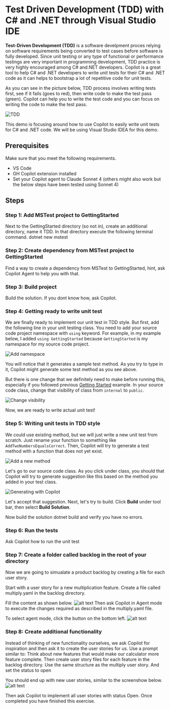 
# Test Driven Development (TDD) with C# and .NET through Visual Studio IDE

**Test-Driven Development (TDD)** is a software develpment proces relying on software requirements being converted to test cases before software is fully developed. Since unit testing or any type of functional or performance testings are very important in programming development, TDD practice is very highly encouraged among C# and.NET developers. Copilot is a great tool to help C# and .NET developers to write unit tests for their C# and .NET code as it can helps to bootstrap a lot of repetitive code for unit tests.

As you can see in the picture below, TDD process involves writing tests first, see if it fails (goes to red), then write code to make the test pass (green). Copilot can help you to write the test code and you can focus on writing the code to make the test pass.

![TDD](./images/tdd.jpg)

This demo is focusing around how to use Copilot to easily write unit tests for C# and .NET code. We will be using Visual Studio IDEA for this demo.

## Prerequisites

Make sure that you meet the following requirements.

- VS Code 
- GH Copilot extension installed
- Set your Copilot agent to Claude Sonnet 4 (others might also work but the below steps have been tested using Sonnet 4)

## Steps

### Step 1: Add MSTest project to GettingStarted
Next to the GettingStarted directory (so not in), create an additional directory, name it TDD. In that directory execute the following terminal command. dotnet new mstest

### Step 2: Create dependency from MSTest project to GettingStarted
Find a way to create a dependency from MSTest to GettingStarted, hint, ask Copilot Agent to help you with that.

### Step 3: Build project

Build the solution. If you dont know how, ask Copilot.

### Step 4: Getting ready to write unit test

We are finally ready to implement our unit test in TDD style. But first, add the following line in your unit testing class. You need to add your source code project namespace with `using` keyword. For example, in my example below, I added `using GettingStarted` because `GettingStarted` is my namespace for my source code project.

![Add namespace](./images/16_AddClass.jpg)

You will notice that it generates a sample test method. As you try to type in it, Copilot might generate some test method as you see above.

But there is one change that we definitely need to make before running this, especially if you followed previous [Getting Started](../GettingStarted/) example. In your source code class, change that visibility of class from `internal` to `public`.

![Change visibility](./images/17_ExistingFunction.jpg)

Now, we are ready to write actual unit test!

### Step 5: Writing unit tests in TDD style

We could use existing method, but we will just write a new unit test from scratch. Just rename your function to something like `AddTwoNumbersEqualsCorrect`. Then, Copilot will try to generate a test method with a function that does not yet exist.

![Add a new method](./images/18_NewTest.jpg)

Let's go to our source code class. As you click under class, you should that Copilot will try to generate suggestion like this based on the method you added in your test class.

![Generating with Copilot](./images/19_GenerateFunction.jpg)

Let's accept that suggestion. Next, let's try to build. Click **Build** under tool bar, then select **Build Solution**.

Now build the solution dotnet build and verify you have no errors.

### Step 6: Run the tests
Ask Copilot how to run the unit test

### Step 7: Create a folder called backlog in the root of your directory
Now we are going to simualate a product backlog by creating a file for each user story.

Start with a user story for a new multiplication feature.
Create a file called multiply.yaml in the backlog directory.

Fill the content as shown below.
![alt text](image.png)
Then ask Copilot in Agent mode to execute the changes required as described in the multiply.yaml file.

To select agent mode, click the button on the bottom left.
![alt text](image-2.png) 

### Step 8: Create additional functionality
Instead of thinking of new functionality ourselves, we ask Copilot for inspiration and then ask it to create the user stories for us.
Use a prompt similar to:
Think about new features that would make our calculator more feature complete. Then create user story files for each feature in the backlog directory. Use the same structure as the multiply user story. And set the status to open

You should end up with new user stories, similar to the screenshow below.
![alt text](image-1.png)

Then ask Copilot to implement all user stories with status Open. Once completed you have finished this exercise.
